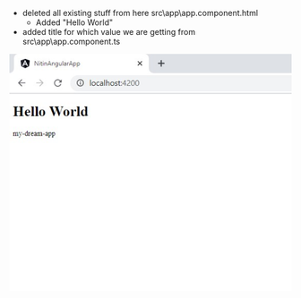 

- deleted all existing stuff from  here src\app\app.component.html
  - Added "Hello World"
- added title for which value we are getting from src\app\app.component.ts

![My first change](../images/2.0_first_change.jpg)
